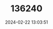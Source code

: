 ---
title: "136240"
category: "Kerivoula kachinensis"
draft: false
date: 2024-02-22 13:03:51
languages:
  English: ["Kachin Woolly Bat"]
---